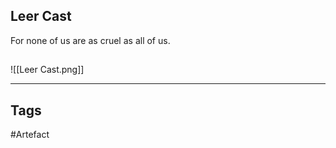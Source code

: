 ## Leer Cast
For none of us are as cruel as all of us.
## 
![[Leer Cast.png]]

---
## Tags
#Artefact